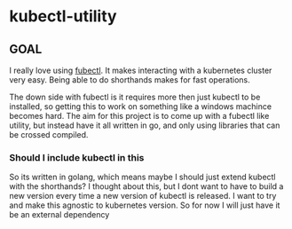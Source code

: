 # kubectl-utility

## GOAL

I really love using [fubectl](https://github.com/kubermatic/fubectl). It makes interacting with a kubernetes cluster very easy. Being able to do shorthands makes for fast operations.

The down side with fubectl is it requires more then just kubectl to be installed, so getting this to work on something like a windows machince becomes hard. The aim for this project is to come up with a fubectl like utility, but instead have it all written in go, and only using libraries that can be crossed compiled.

### Should I include kubectl in this

So its written in golang, which means maybe I should just extend kubectl with the shorthands? I thought about this, but I dont want to have to build a new version every time a new version of kubectl is released. I want to try and make this agnostic to kubernetes version. So for now I will just have it be an external dependency